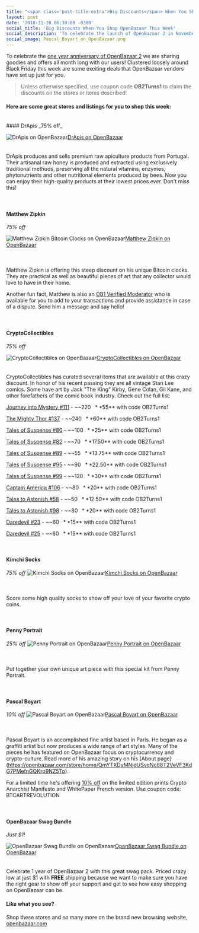 ```yaml
---
title: "<span class='post-title-extra'>Big Discounts</span> When You Shop OpenBazaar This Week"
layout: post
date: '2018-11-20 06:30:00 -0300'
social_title: 'Big Discounts When You Shop OpenBazaar This Week'
social_description: 'To celebrate the launch of OpenBazaar 2 in November last year we are sharing goodies and offers all month long! Clustered loosely around Black Friday this week are a bunch of exciting offers some vendors have set up just for you.'
social_image: Pascal_Boyart_on_OpenBazaar.png
---
```


To celebrate the [one year anniversary of OpenBazaar 2](https://openbazaar.org/blog/openbazaar-20-is-live/) we are sharing goodies and offers all month long with our users! Clustered loosely around Black Friday this week are some exciting deals that OpenBazaar vendors have set up just for you. 

>Unless otherwise specified, use coupon code **OB2Turns1** to claim the discounts on the stores or items described!

#### Here are some great stores and listings for you to shop this week:
<br>
#### DrApis
_75% off_

![DrApis on OpenBazaar](DrApis_on_OpenBazaar.png "DrApis on OpenBazaar")[DrApis on OpenBazaar](https://openbazaar.com/store/QmfUNUFM5B4PJh73Ht4Gd7qa1TAWV1BBUAhbrYRa2E9hXe)
<br>  
<br>
DrApis produces and sells premium raw apiculture products from Portugal. Their artisanal raw honey is produced and extracted using exclusively traditional methods, preserving all the natural vitamins, enzymes, phytonutrients and other nutritional elements produced by bees. Now you can enjoy their high-quality products at their lowest prices _ever._ Don't miss this!
<br>  
<br>
#### Matthew Zipkin
_75% off_

![Matthew Zipkin Bitcoin Clocks on OpenBazaar](Matthew_Zipkin_on_OpenBazaar.png "Matthew Zipkin Bitcoin Clocks on OpenBazaar")[Matthew Zipkin on OpenBazaar](https://openbazaar.com/store/QmeSyTRaNZMD8ajcfbhC8eYibWgnSZtSGUp3Vn59bCnPWC)
<br>  
<br>  
Matthew Zipkin is offering this steep discount on his unique Bitcoin clocks. They are practical as well as beautiful pieces of art that any collector would love to have in their home.

Another fun fact, Matthew is also an [OB1 Verified Moderator](https://ob1.io/verified-moderators.html) who is available for you to add to your transactions and provide assistance in case of a dispute. Send him a message and say hello!
<br>  
<br>  
#### CryptoCollectibles
_75% off_

![CryptoCollectibles on OpenBazaar](CryptoCollectibles_on_OpenBazaar.png "CryptoCollectibles on OpenBazaar")[CryptoCollectibles on OpenBazaar](https://openbazaar.com/store/QmakxNv9Y5YFuAuvjvx4mEda3TmFBaHDtacd1KtEL56mP4/)
<br>  
<br> 
CryptoCollectibles has curated several items that are available at this crazy discount. In honor of his recent passing they are all vintage Stan Lee comics. Some have art by Jack "The King" Kirby, Gene Colan, Gil Kane, and other forefathers of the comic book industry. Check out the full list:

[Journey into Mystery #111](https://openbazaar.com/store/QmakxNv9Y5YFuAuvjvx4mEda3TmFBaHDtacd1KtEL56mP4/journey-into-mystery-111-1964-comic-book) - ~~$220~~ **$55** with code OB2Turns1

[The Mighty Thor #137](https://openbazaar.com/store/QmakxNv9Y5YFuAuvjvx4mEda3TmFBaHDtacd1KtEL56mP4/the-mighty-thor-137-1967-comic-book) - ~~$240~~ **$60** with code OB2Turns1

[Tales of Suspense #80](https://openbazaar.com/store/QmakxNv9Y5YFuAuvjvx4mEda3TmFBaHDtacd1KtEL56mP4/tales-of-suspense-80-1966-comic-book) - ~~$100~~ **$25** with code OB2Turns1

[Tales of Suspense #82](https://openbazaar.com/store/QmakxNv9Y5YFuAuvjvx4mEda3TmFBaHDtacd1KtEL56mP4/tales-of-suspense-82-featuring-iron-man-and-captain-america-196) - ~~$70~~ **$17.50** with code OB2Turns1

[Tales of Suspense #89](https://openbazaar.com/store/QmakxNv9Y5YFuAuvjvx4mEda3TmFBaHDtacd1KtEL56mP4/tales-of-suspense-89-featuring-iron-man-and-captain-america-196) - ~~$55~~ **$13.75** with code OB2Turns1

[Tales of Suspense #95](https://openbazaar.com/store/QmakxNv9Y5YFuAuvjvx4mEda3TmFBaHDtacd1KtEL56mP4/tales-of-suspense-95-featuring-iron-man-and-captain-america-196) - ~~$90~~ **$22.50** with code OB2Turns1

[Tales of Suspense #99](https://openbazaar.com/store/QmakxNv9Y5YFuAuvjvx4mEda3TmFBaHDtacd1KtEL56mP4/tales-of-suspense-99-featuring-iron-man-and-captain-america-196) - ~~$120~~ **$30** with code OB2Turns1

[Captain America #106](https://openbazaar.com/store/QmakxNv9Y5YFuAuvjvx4mEda3TmFBaHDtacd1KtEL56mP4/captain-america-106-1968-comic-book) - ~~$80~~ **$20** with code OB2Turns1

[Tales to Astonish #58](https://openbazaar.com/store/QmakxNv9Y5YFuAuvjvx4mEda3TmFBaHDtacd1KtEL56mP4/tales-to-astonish-58-1964-comic-book) - ~~$50~~ **$12.50** with code OB2Turns1

[Tales to Astonish #98](https://openbazaar.com/store/QmakxNv9Y5YFuAuvjvx4mEda3TmFBaHDtacd1KtEL56mP4/tales-to-astonish-98-featuring-sub-mariner-and-the-incredible-hu) - ~~$80~~ **$20** with code OB2Turns1

[Daredevil #23](https://openbazaar.com/store/QmakxNv9Y5YFuAuvjvx4mEda3TmFBaHDtacd1KtEL56mP4/daredevil-23-1967-comic-book) - ~~$60~~ **$15** with code OB2Turns1

[Daredevil #25](https://openbazaar.com/store/QmakxNv9Y5YFuAuvjvx4mEda3TmFBaHDtacd1KtEL56mP4/daredevil-25-1967-comic-book) - ~~$60~~ **$15** with code OB2Turns1
<br>  
<br> 
#### Kimchi Socks
_75% off_
![Kimchi Socks on OpenBazaar](Kimchi_Socks_on_OpenBazaar.png "Kimchi Socks on OpenBazaar")[Kimchi Socks on OpenBazaar](https://openbazaar.com/store/Qma4rBjoQ6j2cusFGMrQjbA7mddPAr9gzPQPgatourZvGf)
<br>  
<br>  
Score some high quality socks to show off your love of your favorite crypto coins.
<br>  
<br>  
#### Penny Portrait
_25% off_
![Penny Portrait on OpenBazaar](Penny_Portrait_Kit_on_OpenBazaar.png "Penny Portrait on OpenBazaar")[Penny Portrait on OpenBazaar](https://openbazaar.com/store/QmQE5wCGM91QLo5YL1aPMS7qYVBquectSm17AQDCSWH6jA)
<br>  
<br>  
Put together your own unique art piece with this special kit from Penny Portrait.
<br>  
<br> 
#### Pascal Boyart 
_10% off_
![Pascal Boyart on OpenBazaar](Pascal_Boyart_on_OpenBazaar.png "Pascal Boyart on OpenBazaar")[Pascal Boyart on OpenBazaar](https://openbazaar.com/store/QmYTXDyMNjdUSvqNc88T2VeVF3KdG7PMefnGQKrp9NZ5Tp)
<br>  
<br>  
Pascal Boyart is an accomplished fine artist based in Paris. He began as a graffiti artist but now produces a wide range of art styles. Many of the pieces he has featured on OpenBazaar focus on cryptocurrency and crypto-culture. Read more of his amazing story on his [About page}(https://openbazaar.com/store/home/QmYTXDyMNjdUSvqNc88T2VeVF3KdG7PMefnGQKrp9NZ5Tp).

For a limited time he's offering [10% off](https://www.reddit.com/r/OpenBazaar/comments/9vm6ou/weekly_spotlight_share_your_openbazaar_stores/e9f00mz/) on the limited edition prints Crypto Anarchist Manifesto and WhitePaper French version. Use coupon code: BTCARTREVOLUTION
<br>  
<br>
#### OpenBazaar Swag Bundle
_Just $1!_

![OpenBazaar Swag Bundle on OpenBazaar](OpenBazaar_Swag_Bundle_on_OpenBazaar.png "OpenBazaar Swag Bundle on OpenBazaar")[OpenBazaar Swag Bundle on OpenBazaar](https://openbazaar.com/store/QmcUDmZK8PsPYWw5FRHKNZFjszm2K6e68BQSTpnJYUsML7/openbazaar-2-turns-1-swag-bundle-btc)
<br>  
<br>
Celebrate 1 year of OpenBazaar 2 with this great swag pack. Priced crazy low at just $1 with **FREE** shipping because we want to make sure you have the right gear to show off your support and get to see how easy shopping on OpenBazaar can be.

#### Like what you see?

Shop these stores and so many more on the brand new browsing website, [openbazaar.com](https://openbazaar.com)

